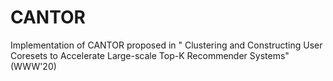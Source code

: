 # CANTOR
Implementation of CANTOR proposed in " Clustering and Constructing User Coresets to Accelerate Large-scale Top-K Recommender Systems" (WWW'20)
